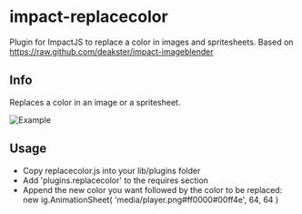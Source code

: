 impact-replacecolor
===================

Plugin for ImpactJS to replace a color in images and spritesheets. Based on https://raw.github.com/deakster/impact-imageblender


Info
----
Replaces a color in an image or a spritesheet.

![Example](https://raw.github.com/klase/impact-replacecolor/master/example.png)

Usage
-----

- Copy replacecolor.js into your lib/plugins folder
- Add 'plugins.replacecolor' to the requires section
- Append the new color you want followed by the color to be replaced: new ig.AnimationSheet( 'media/player.png#ff0000#00ff4e', 64, 64 )